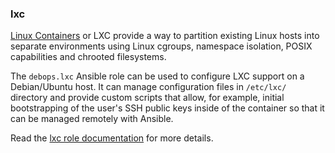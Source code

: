 ### lxc

[Linux Containers](https://en.wikipedia.org/wiki/LXC) or LXC provide a
way to partition existing Linux hosts into separate environments using
Linux cgroups, namespace isolation, POSIX capabilities and chrooted
filesystems.

The `debops.lxc` Ansible role can be used to configure LXC support on a
Debian/Ubuntu host. It can manage configuration files in `/etc/lxc/`
directory and provide custom scripts that allow, for example, initial
bootstrapping of the user's SSH public keys inside of the container so
that it can be managed remotely with Ansible.

Read the [lxc role documentation](https://docs.debops.org/en/master/ansible/roles/lxc/) for more details.

